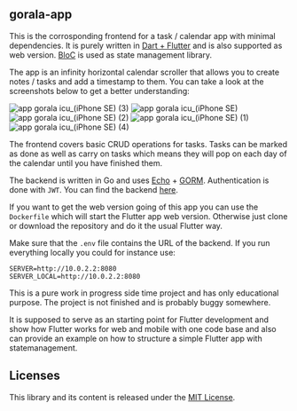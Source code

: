 ## gorala-app

This is the corrosponding frontend for a task / calendar app with minimal dependencies.
It is purely written in [Dart + Flutter](https://flutter.dev/) and is also supported as web version.
[BloC](https://bloclibrary.dev/#/) is used as state management library.

The app is an infinity horizontal calendar scroller that allows you to create notes / tasks and add a timestamp to them.
You can take a look at the screenshots below to get a better understanding:

![app gorala icu_(iPhone SE) (3)](https://user-images.githubusercontent.com/12799722/223953006-8bc13419-0ec7-465f-8671-64dcb65247d8.png)
![app gorala icu_(iPhone SE)](https://user-images.githubusercontent.com/12799722/223952926-51bfbfa7-3506-4b55-baa1-1e50e5673ed7.png)
![app gorala icu_(iPhone SE) (2)](https://user-images.githubusercontent.com/12799722/223953047-57eea7b4-07ae-455c-a1c2-cf384831a4f3.png)
![app gorala icu_(iPhone SE) (1)](https://user-images.githubusercontent.com/12799722/223953062-7b356c60-3594-473f-b3b5-940760d7b326.png)
![app gorala icu_(iPhone SE) (4)](https://user-images.githubusercontent.com/12799722/223989508-dc4bba12-e74e-44d3-8919-b8d7c01f9d6b.png)


The frontend covers basic CRUD operations for tasks.
Tasks can be marked as done as well as carry on tasks which means they will pop on each day of the calendar until you have finished them.

The backend is written in Go and uses [Echo](https://echo.labstack.com/) + [GORM](https://gorm.io/). 
Authentication is done with `JWT`. You can find the backend [here](https://github.com/raLaaaa/gorala-backend).

If you want to get the web version going of this app you can use the `Dockerfile` which will start the Flutter app web version.
Otherwise just clone or download the repository and do it the usual Flutter way.

Make sure that the `.env` file contains the URL of the backend. 
If you run everything locally you could for instance use:

```
SERVER=http://10.0.2.2:8080
SERVER_LOCAL=http://10.0.2.2:8080
``` 

This is a pure work in progress side time project and has only educational purpose. 
The project is not finished and is probably buggy somewhere. 

It is supposed to serve as an starting point for Flutter development and show how Flutter works for web and mobile with one code base and also can provide an example on how to structure a simple Flutter app with statemanagement.


## Licenses

This library and its content is released under the [MIT License](https://choosealicense.com/licenses/mit/).
